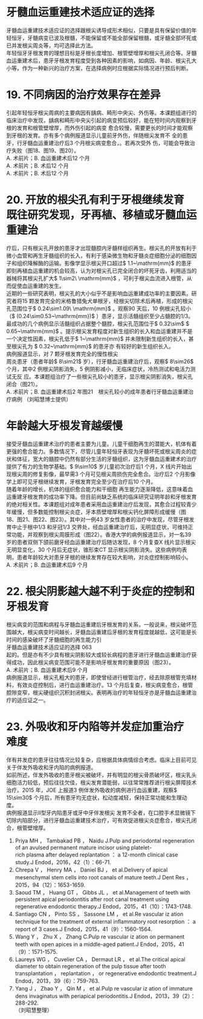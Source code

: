 # 牙髓血运重建技术适应证的选择  
牙髓血运重建技术适应证的选择跟根尖诱导成形术相似，只要是具有保留价值的年轻恒牙，牙髓病变已波及根髓，不能保留或不能全部保留根髓，或牙髓全部坏死或已并发根尖周炎等，均可选择此方法。  
年轻恒牙牙根发育的理想目标是牙根长度增加、根管壁增厚和根尖孔闭合等。牙髓血运重建术后，患牙牙根发育程度受到各种因素的影响，如病因、年龄、根尖孔大小等。作为一种新兴的治疗方案，在选择病例时应根据实际情况进行预后判断。  
# 19. 不同病因的治疗效果存在差异  
引起年轻恒牙根尖周病的主要病因有龋病、畸形中央尖、外伤等。本课题组进行的临床治疗中发现，龋病和畸形中央尖引起的病变预后较好，能在短时间内观察到牙根的发育和根管壁增厚，而外伤引起的病变 愈合较慢，需要更长的时间才能观察到牙根的发育。亦有多个病例报道显示儿童前牙外伤，伴随根尖发育不 全的患牙，行牙髓血运重建治疗后3 个月根尖病变愈合，。若再次受外 伤，可能会导致治疗失败（图18、图19、图20）。  
A. 术前片；B. 血运重建术后12 个月  
A. 术前片；B. 术后12 个月  
A. 术前片；B. 术后12 个月  
# 20.  开放的根尖孔有利于牙根继续发育 既往研究发现，牙再植、移植或牙髓血运重建治  
疗后，只有根尖孔开放的患牙才出现髓腔内牙髓样组织再生。根尖孔的开放有利于微小血管和再生牙髓组织的长入，有利于感染微生物和牙髓炎症细胞分泌的细胞因子和组织降解酶的运输。影像学显示根尖开口超过$ 1.1~\mathrm{mm}$     的患牙即刻再植血运重建的机会较高，认为对根尖孔已完全闭合的坏死牙齿，利用适当的器械将其根尖孔扩大$ 1\sim2\ \mathrm{mm}$    ，可利于根尖血流进入根管，从而促使血运重建的发生。  
近期的一些研究表明，根尖孔的大小似乎不是影响血运重建成功率的主要因素。研究者将15 颗发育完全的米格鲁猎兔犬单根牙，经根尖切除术后再植，形成的根尖孔范围位于$ 0.24\sim1.09\ \mathrm{mm}$    。观察90 天后，10 例根尖孔较小（$ (0.24\sim0.53~\mathrm{mm})$ ）患牙，显示活髓组织至少占髓腔的1/3。最成功的几个病例显示活髓组织占据整个髓腔，根尖孔范围位于$ 0.32\sim$  $ 0.65~\mathrm{mm}$    。提示根尖发育程度对新生组织的长入和血运重建并不是一个决定性因素，根尖孔低于$ 1~\mathrm{mm}$    并未限制新生组织的长入，甚至根尖孔为 $ 0.32~\mathrm{mm}$     的患牙亦 有较好的新生组织长入。  
病例报道显示，对 7  颗牙根发育完全的慢性根尖  
周炎患牙（患者年龄$ 8\sim21$  岁），行牙髓血运重建治疗后，观察$ 8\sim26$  个月，其中2 例根尖阴影消失，5 例阴影减小，无临床症状，冷热测试和电活力测试无反 应。本课题组治疗了一些根尖孔较小的患牙，显示根尖阴影消失，根尖孔闭合（图21）。  
A. 术前片；B. 血运重建术后2 年图21　根尖孔较小的成年患者行牙髓血运重建治疗病例 （刘昭慧博士提供）  
#  年龄越大牙根发育越缓慢  
接受牙髓血运重建术治疗的患者主要为儿童。儿童干细胞再生的潜能大，机体有着更强的愈合能力。多数情况下，尽管儿童年轻恒牙表现为牙髓坏死或根尖周炎的症状和体征，宽大的髓腔中仍然有部分生活的牙髓组织，这为牙髓血运重建术的治疗提供了有力的生物学基础。$ 9\sim10$  岁儿童初次治疗后1 个月，X 线片开始出现根尖周的修复影像，最早需3 个月可见根尖周损伤完全愈合。治疗后2 个月影像学上即可见牙根继续发育，牙根发育完全至少在治疗后10 个月。  
随着年龄的增长，机体的组织愈合能力和干细胞 再生能力逐渐降低，这意味着血运重建牙根发育的成功率下降。但目前尚缺乏系统的临床研究证明年龄和牙根发育的绝对相关性。本课题组对成年患者采用血运重建治疗后发现，其愈合过程较青少年缓慢，但多数能控制根尖炎症，牙本质壁增厚和根尖钙化屏障形成缓慢（图18、图21、图22、图23）。其中对一例43 岁女性患者的治疗中发现，尽管牙根发育中止于根中1/3 和牙冠1/3 交界处，经血运重建治疗后，无明显症状，可维持正常功能，并观察到根尖周膜形成（图22）。香港大学的病例报道显示，对一名39 岁的患者双侧下颌前磨牙经血运重建治疗后随访发现，8 个月复查X 线片显示根尖无明显变化，30 个月后无症状，锥形束CT 显示根尖阴影消失。这些病例均表明，患者年龄较大对患牙牙根的继续发育存在较大影响，对炎症控制影响较小。  
A. 术前片；B. 血运重建术后9 个月  
# 22. 根尖阴影越大越不利于炎症的控制和牙根发育  
根尖病变的范围和病程与牙髓血运重建后牙根发育的关系，一般说来，根尖破坏范围越大，根尖病变时间越长，牙髓血运重建后牙根的发育程度就越低，这可能是长时间的感染破坏了牙髓细胞的再生能力引  
牙髓血运重建技术适应证的选择 063  
起的。但是亦有不少具有根尖阴影较大或较长病程的患牙进行牙髓血运重建治疗获得成功，因此根尖病变范围可能不是影响牙根发育的重要原因（图23）。  
A. 术前片；B. 血运重建术后9 个月  
病例报道显示，根尖孔粗大的患牙，即使曾经进行根管治疗，经去除原根管充填材料，有效炎症控制后，进行血运重建治疗。13 个月后复查，根尖病变愈合，根管腔隙变窄，根尖硬组织沉积封闭根尖。表明再治疗的年轻恒牙亦是牙髓血运重建治疗的适应证之一。  
# 23.  外吸收和牙内陷等并发症加重治疗 难度  
伴有并发症的患牙往往情况比较复杂，应根据具体病情综合考虑。临床上目前可见关于伴发外吸收和牙内陷的病例报道。  
如前所述，伴发外吸收的患牙根尖被破坏，并有明显的根尖骨质破坏区，根尖乳头细胞活力较低，预后往往欠佳，根尖发育潜能弱，以往常常推荐进行根尖屏障技术治疗。2015 年，JOE 上报道3 例伴发外吸收的病例进行血运重建，观察$ 15\sim30$  个月后，所有患牙均无症状，松动度减轻，保持正常功能和生理动度。  
病例报道显示Ⅱ型牙内陷患牙或牙中牙伴发根尖 发育不全者，在口腔手术显微镜下切除内陷部分，进行牙髓血运重建技术治疗，可有效促进根尖炎症愈合，根尖孔闭合，根管壁增厚。  
1. Priya MH ， Tambakad PB ， Naidu J.Pulp and periodontal  regeneration of an avulsed permanent mature incisor using platelet-  
rich plasma after delayed replantation  ： a 12-month clinical case study.J  Endod，2016，42（1）：66-71.  
2. Chrepa V ， Henry MA ， Daniel BJ ， et al.Delivery of apical  mesenchymal stem cells into root canals of mature teeth.J Dent Res ， 2015，94（12）：1653-1659.  
3. Saoud TM ， Huang GT ， Gibbs JL ， et al.Management of teeth  with persistent apical periodontitis after root canal treatment using  regenerative endodontic therapy.J Endod，2015，41（10）：1743-1748.  
4. Santiago CN ， Pinto SS ， Sassone LM ， et al.Re vascular iz ation  technique for the treatment of external inﬂammatory root resorption  ： a  report of 3 cases.J Endod，2015，41（9）：1560-1564.  
5. Wang Y ， Zhu X ， Zhang C.Pulp re vascular iz ation on permanent  teeth with open apices in a middle-aged patient.J Endod，2015，41（9）：1571-1575.  
6. Laureys WG ， Cuvelier CA ， Dermaut LR ， et al.The critical  apical diameter to obtain regeneration of the pulp tissue after tooth  transplantation ， replantation ， or regenerative endodontic treatment.J  Endod，2013，39（6）：759-763.  
7. Yang J ， Zhao Y ， Qin M ， et al.Pulp re vascular iz ation of  immature dens invaginatus with periapical periodontitis.J Endod，2013，39（2）：288-292.  
（刘昭慧整理）  